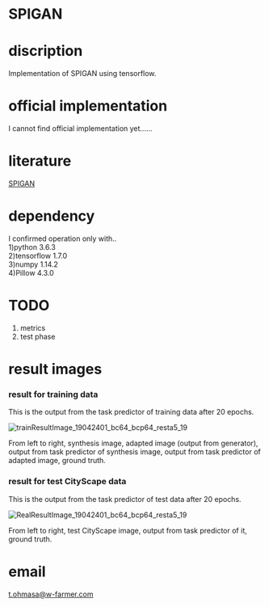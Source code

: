 # SPIGAN    

# discription  
 Implementation of SPIGAN using tensorflow.  
 
# official implementation  
I cannot find official implementation yet......

# literature  
 [SPIGAN](https://arxiv.org/abs/1810.03756)  

# dependency  
I confirmed operation only with..   
1)python 3.6.3  
2)tensorflow 1.7.0  
3)numpy 1.14.2    
4)Pillow 4.3.0  

# TODO  
1. metrics  
2. test phase  

# result images  
### result for training data  
This is the output from the task predictor of training data after 20 epochs.  

![trainResultImage_19042401_bc64_bcp64_resta5_19](https://user-images.githubusercontent.com/15444879/56717559-e3ac4d80-6777-11e9-8ddf-ef5f59921a8a.png)


From left to right, synthesis image, adapted image (output from generator), output from task predictor of synthesis image, output from task predictor of adapted image, ground truth.   

### result for test CityScape data  
This is the output from the task predictor of test data after 20 epochs.  

![RealResultImage_19042401_bc64_bcp64_resta5_19](https://user-images.githubusercontent.com/15444879/56717576-edce4c00-6777-11e9-87dd-283715de4075.png)

From left to right, test CityScape image, output from task predictor of it, ground truth.   

# email  
t.ohmasa@w-farmer.com  
